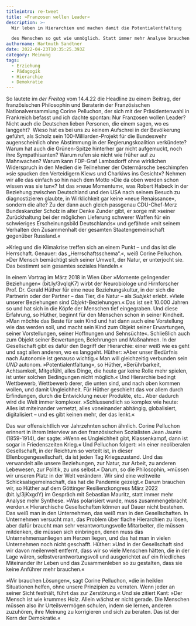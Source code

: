 ```yaml
---
titleintro: re-tweet
title: »Franzosen wollen Leader«
description: >-
  Wir leben in Hierarchien und machen damit die Potentialentfaltung

  des Menschen so gut wie unmöglich. Statt immer mehr Analyse brauchen wir mehr Synthese
authorname: Hartmuth Sandtner
date: 2022-04-23T10:35:25.393Z
category: Meinung
tags:
  - Erziehung
  - Pädagogik
  - Hierarchie
  - Demokratie
---
```



So lautete im *der Freitag* vom 14.4.22 die Headline zu einem Beitrag, der französischen Philosophin und Beraterin der Französischen Nationalversammlung Corine Pelluchon, der sich mit der Präsidentenwahl in Frankreich befasst und ich dachte spontan: Nur Franzosen wollen Leader? Nicht auch die Deutschen lieben Personen, die einem sagen, wo es langgeht?  Wieso hat es bei uns zu keinem Aufschrei in der Bevölkerung geführt, als Scholz sein 100-Milliarden-Projekt für die Bundeswehr augenscheinlich ohne Abstimmung in der Regierungskoalition verkündete? Warum hat auch die Grünen-Spitze hinterher gar nicht aufgemuckt, noch ihre Sympathisanten? Warum rufen sie nicht wie früher auf zu Mahnwachen? Warum kann FDP-Graf Lambsdorff ohne wirklichen Widerspruch in den Medien die Teilnehmer der Ostermärsche beschimpfen »sie spucken den Verteidigern Kiews und Charkiws ins Gesicht«? Nehmen wir alle das einfach so hin nach dem Motto »Die da oben werden schon wissen was sie tun«? Ist das »neue Momentum«, was Robert Habeck in der Beziehung zwischen Deutschland und den USA nach seinem Besuch zu diagnostizieren glaubte, in Wirklichkeit gar keine »neue Renaissance«, sondern die alte? Zu der dann auch gleich passgenau CDU-Chef-Merz Bundeskanzler Scholz in alter Denke Zunder gibt, er sorge mit »seiner Zurückhaltung bei der möglichen Lieferung schwerer Waffen für ein schwieriges Erscheinungsbild Deutschlands« und gefährde »mit seinem Verhalten den Zusammenhalt der gesamten Staatengemeinschaft gegenüber Russland.« 

»Krieg und die Klimakrise treffen sich an einem Punkt – und das ist die Herrschaft. Genauer: das „Herrschaftsschema“.«, weiß Corine Pelluchon. »Der Mensch bemächtigt sich seiner Umwelt, der Natur, er unterjocht sie. Das bestimmt sein gesamtes soziales Handeln.« 

In einem Vortrag im März 2018 in Wien über »Momente gelingender Beziehungen« (bit.ly/3vqIqK7) wirbt der Neurobiologe und Hirnforscher Prof. Dr. Gerald Hüther für eine neue Beziehungskultur, in der sich die Partnerin oder der Partner – das Tier, die Natur – als *Subjekt* erlebt. »Viele unserer Beziehungen sind *Objekt*-Beziehungen.« Das ist seit 10.000 Jahren so und hat sich in die Köpfe der Menschen tief eingegraben. Und diese Erfahrung, so Hüther, beginnt für den Menschen schon in seiner Kindheit. »Man möchte das Beste für sein Kind und hat dann auch eine Vorstellung wie das werden soll, und macht sein Kind zum Objekt seiner Erwartungen, seiner Vorstellungen, seiner Hoffnungen und Sehnsüchte«. Schließlich auch zum Objekt seiner Bewertungen, Belehrungen und Maßnahmen. In der Gesellschaft gibt es dafür den Begriff der Hierarchie: einer weiß wie es geht und sagt allen anderen, wo es langgeht. Hüther: »Aber unser Bedürfnis nach Autonomie ist genauso wichtig.« Man will gleichzeitig verbunden sein *UND* autonom. »Potentialentfaltung«, so Hüther, »Berührbarkeit, Achtsamkeit, Mitgefühl, alles Dinge, die heute gar keine Rolle mehr spielen, ist unter solchen Bedingungen nicht möglich.« Und Hierarchie bedingt Wettbewerb, Wettbewerb derer, die unten sind, und nach oben kommen wollen, und damit Ungleichheit. Für Hüther geschieht das vor allem durch Erfindungen, durch die Entwicklung neuer Produkte, etc.. Aber dadurch wird die Welt immer komplexer. »Schlussendlich so komplex wie heute: Alles ist miteinander vernetzt, alles voneinander abhängig, globalisiert, digitalisiert – und es gibt keinen mehr, der das lenkt.« 

Das war offensichtlich vor Jahrzehnten schon ähnlich. Corine Pelluchon erinnert in ihrem Interview an den französischen Sozialisten Jean Jaurès (1859-1914), der sagte: »Wenn es Ungleichheit gibt, Klassenkampf, dann ist sogar in Friedenszeiten Krieg.« Und Pelluchon folgert: »In einer neoliberalen Gesellschaft, in der Reichtum so verteilt ist, in dieser Ellenbogengesellschaft, da ist jeden Tag Kriegszustand. Und das verwandelt alle unsere Beziehungen, zur Natur, zur Arbeit, zu anderen Lebewesen, zur Politik, zu uns selbst.« Darum, so die Philosophin, »müssen wir unseren Platz in der Welt verändern. Wir sind eine weltweite Schicksalsgemeinschaft, das hat die Pandemie gezeigt.« Darum brauchen wir, so Hüther auf dem Göttinger Resilienzkongress März 2022 (bit.ly/3jKxgdY) im Gespräch mit Sebastian Mauritz, statt immer mehr Analyse mehr Synthese. »Was polarisiert wurde, muss zusammengebracht werden.« Hierarchische Gesellschaften können auf Dauer nicht bestehen. Das weiß man in den Unternehmen, das weiß man in den Gesellschaften. In Unternehmen versucht man, das Problem über flache Hierarchien zu lösen, aber dafür braucht man sehr verantwortungsvolle Mitarbeiter, die müssen mitdenken, die müssen sich einbringen, denen muss das Unternehmensanliegen am Herzen liegen, und das hat man in vielen Unternehmen noch nicht geschafft. Hüther: »Und in der Gesellschaft sind wir davon meilenweit entfernt, dass wir so viele Menschen hätten, die in der Lage wären, selbstverantwortungsvoll und ausgerichtet auf ein friedliches Miteinander ihr Leben und das Zusammenleben so zu gestalten, dass sie keine Anführer mehr brauchen.«

»Wir brauchen Lösungen«, sagt Corine Pelluchon, »die in heiklen Situationen helfen, ohne unsere Prinzipien zu verraten. Wenn jeder an seiner Sicht festhält, führt das zur Zerstörung.« Und sie zitiert Kant: »Der Mensch ist wie krummes Holz. Allein wächst er nicht gerade. Die Menschen müssen also ihr Urteilsvermögen schulen, indem sie lernen, anderen zuzuhören, ihre Meinung zu korrigieren und sich zu beraten. Das ist der Kern der Demokratie.«